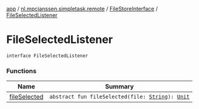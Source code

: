 [app](../../../index.md) / [nl.mpcjanssen.simpletask.remote](../../index.md) / [FileStoreInterface](../index.md) / [FileSelectedListener](.)

# FileSelectedListener

`interface FileSelectedListener`

### Functions

| Name | Summary |
|---|---|
| [fileSelected](file-selected.md) | `abstract fun fileSelected(file: `[`String`](https://kotlinlang.org/api/latest/jvm/stdlib/kotlin/-string/index.html)`): `[`Unit`](https://kotlinlang.org/api/latest/jvm/stdlib/kotlin/-unit/index.html) |
